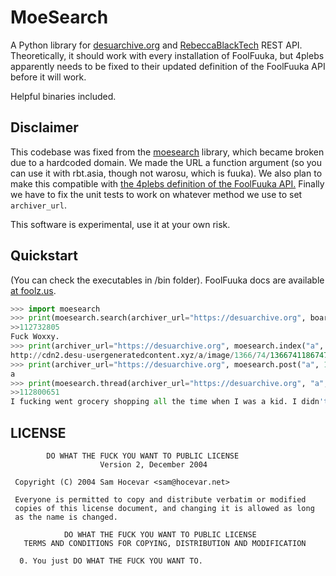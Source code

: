 MoeSearch
=========

A Python library for [desuarchive.org](https://desuarchive.org/) and [RebeccaBlackTech](https://rbt.asia) REST API.  
Theoretically, it should work with every installation of FoolFuuka, but 4plebs apparently needs to be fixed to their updated definition of the FoolFuuka API before it will work.

Helpful binaries included.

Disclaimer
------

This codebase was fixed from the [moesearch](https://pypi.org/project/moesearch/) library, which became broken due to a hardcoded domain. We made the URL a function argument (so you can use it with rbt.asia, though not warosu, which is fuuka). We also plan to make this compatible with [the 4plebs definition of the FoolFuuka API.](https://4plebs.tech/foolfuuka/) Finally we have to fix the unit tests to work on whatever method we use to set `archiver_url`.

This software is experimental, use it at your own risk.

Quickstart
--------

(You can check the executables in /bin folder).
FoolFuuka docs are available [at foolz.us](https://web.archive.org/web/20140728111047/http://www.foolz.us/docs/foolfuuka/documentation.html).  
```py
>>> import moesearch
>>> print(moesearch.search(archiver_url="https://desuarchive.org", board="a", text="woxxy")[2].comment)
>>112732805
Fuck Woxxy.
>>> print(archiver_url="https://desuarchive.org", moesearch.index("a", 1)["112834776"].op.media.media_link)
http://cdn2.desu-usergeneratedcontent.xyz/a/image/1366/74/1366741186747.jpg
>>> print(archiver_url="https://desuarchive.org", moesearch.post("a", 112766871).board.short_name)
a
>>> print(moesearch.thread(archiver_url="https://desuarchive.org", "a", 112800651).posts[0].comment)
>>112800651
I fucking went grocery shopping all the time when I was a kid. I didn't have qt lesbian friends to go with though.
```

LICENSE
-------

```
        DO WHAT THE FUCK YOU WANT TO PUBLIC LICENSE 
                    Version 2, December 2004 

 Copyright (C) 2004 Sam Hocevar <sam@hocevar.net> 

 Everyone is permitted to copy and distribute verbatim or modified 
 copies of this license document, and changing it is allowed as long 
 as the name is changed. 

            DO WHAT THE FUCK YOU WANT TO PUBLIC LICENSE 
   TERMS AND CONDITIONS FOR COPYING, DISTRIBUTION AND MODIFICATION 

  0. You just DO WHAT THE FUCK YOU WANT TO.
```
